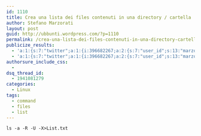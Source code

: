```yaml
---
id: 1110
title: Crea una lista dei files contenuti in una directory / cartella
author: Stefano Marzorati
layout: post
guid: http://ubbunti.wordpress.com/?p=1110
permalink: /crea-una-lista-dei-files-contenuti-in-una-directory-cartella/
publicize_results:
  - 'a:1:{s:7:"twitter";a:1:{i:396682267;a:2:{s:7:"user_id";s:13:"marzorati_ste";s:7:"post_id";s:18:"169061059230044161";}}}'
  - 'a:1:{s:7:"twitter";a:1:{i:396682267;a:2:{s:7:"user_id";s:13:"marzorati_ste";s:7:"post_id";s:18:"169061059230044161";}}}'
authorsure_include_css:
  - 
dsq_thread_id:
  - 1941081279
categories:
  - Linux
tags:
  - command
  - files
  - list
---
```

`ls -a -R -U -X>List.txt`